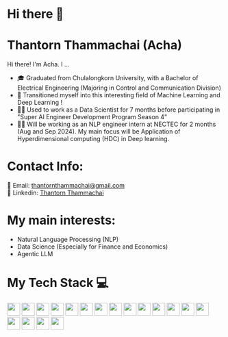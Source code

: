 # Hi there 👋

# Thantorn Thammachai (Acha)
Hi there! I'm Acha. I ...
- 🎓 Graduated from Chulalongkorn University, with a Bachelor of Electrical Engineering (Majoring in Control and Communication Division)
- 🤖 Transitioned myself into this interesting field of Machine Learning and Deep Learning !
- 👨‍💼 Used to work as a Data Scientist for 7 months before participating in "Super AI Engineer Development Program Season 4"
- 👨‍💼 Will be working as an NLP engineer intern at NECTEC for 2 months (Aug and Sep 2024). My main focus will be Application of Hyperdimensional computing (HDC) in Deep learning.

# Contact Info:
📧 Email: thantornthammachai@gmail.com \
👔 Linkedin: [Thantorn Thammachai](https://www.linkedin.com/in/thantorn-thammachai/)

# My main interests:
- Natural Language Processing (NLP)
- Data Science (Especially for Finance and Economics)
- Agentic LLM

# My Tech Stack 💻
<div>
  <img height="30" src="https://img.shields.io/badge/python-3776AB?style=flat-square&logo=python&logoColor=white">
  <img height="30" src="https://img.shields.io/badge/pytorch-EE4C2C?style=flat-square&logo=pytorch&logoColor=white">
  <img height="30" src="https://img.shields.io/badge/keras-D00000?style=flat-square&logo=keras&logoColor=white">
  <img height="30" src="https://img.shields.io/badge/scikit--learn-F7931E?style=flat-square&logo=scikit-learn&logoColor=white">
  <img height="30" src="https://img.shields.io/badge/SciPy-654FF0?style=for-the-badge&logo=SciPy&logoColor=white">
  <img height="30" src="https://img.shields.io/badge/hugging--face-1572B6?style=flat-square&logo=hugging-face&logoColor=white">
  <img height="30" src="https://img.shields.io/badge/numpy-013243?style=flat-square&logo=numpy&logoColor=white">
  <img height="30" src="https://img.shields.io/badge/pandas-150458?style=flat-square&logo=pandas&logoColor=white">
  <img height="30" src="https://img.shields.io/badge/matplotlib-150458?style=flat-square&logo=matplotlib&logoColor=white">
  <img height="30" src="https://img.shields.io/badge/seaborn-150458?style=flat-square&logo=seaborn&logoColor=white">
  <img height="30" src="https://img.shields.io/badge/Plotly-%233F4F75.svg?style=for-the-badge&logo=plotly&logoColor=white">
  <img height="30" src="https://img.shields.io/badge/figma-F24E1E?style=flat-square&logo=figma&logoColor=white">
  <img height="30" src="https://img.shields.io/badge/-Streamlit-FF4B4B?style=flat&logo=streamlit&logoColor=white">
  <img height="30" src="https://img.shields.io/badge/sql-003B57?style=flat-square&logo=sql&logoColor=white">
  <img height="30" src="https://img.shields.io/badge/google--looker--studio-03A9F4?style=flat-square&logo=looker&logoColor=white">
  <img height="30" src="https://img.shields.io/badge/tableau-E97627?style=flat-square&logo=tableau&logoColor=white">
  <img height="30" src="https://img.shields.io/badge/PowerBI-F2C811?style=for-the-badge&logo=Power%20BI&logoColor=white">
  <img height="30" src="https://img.shields.io/badge/figma-F24E1E?style=flat-square&logo=figma&logoColor=white">
</div>

<!--
**AchaKungJaaa/AchaKungJaaa** is a ✨ _special_ ✨ repository because its `README.md` (this file) appears on your GitHub profile.

Here are some ideas to get you started:

- 🔭 I’m currently working on ...
- 🌱 I’m currently learning ...
- 👯 I’m looking to collaborate on ...
- 🤔 I’m looking for help with ...
- 💬 Ask me about ...
- 📫 How to reach me: ...
- 😄 Pronouns: ...
- ⚡ Fun fact: ...
-->
